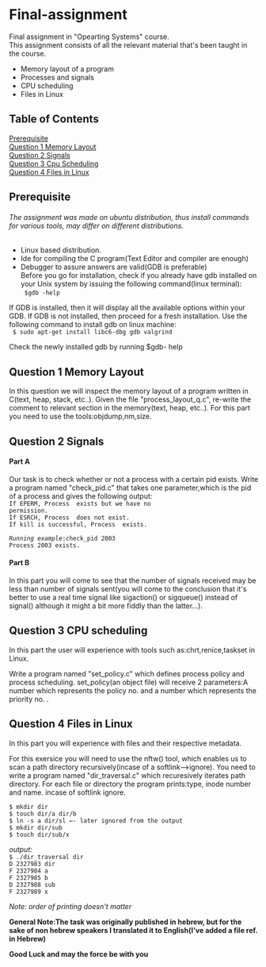 # Final-assignment
Final assignment in "Opearting Systems" course.\
This assignment consists of all the relevant material that's been taught in the course.

* Memory layout of a program
* Processes and signals
* CPU scheduling
* Files in Linux


## Table of Contents  
[Prerequisite](#Prerequisite)  
[Question 1 Memory Layout](#Question-1-Memory-Layout)  
[Question 2 Signals](#Question-2-Signals)  
[Question 3 Cpu Scheduling](#Question-3-cpu-scheduling)  
[Question 4 Files in Linux](#Question-4-Files-Linux)

   

## Prerequisite 
###### The assignment was made on ubuntu distribution, thus install commands for various tools, may differ on different distributions.

* Linux based distribution.
* Ide for compiling the C program(Text Editor and compiler are enough)
* Debugger to assure answers are valid(GDB is preferable)  
Before you go for installation, check if you already have gdb installed on your Unix system by issuing the following command(linux terminal):  
<code> $gdb -help </code>

If GDB is installed, then it will display all the available options within your GDB. If GDB is not installed, then proceed for a fresh installation.
Use the following command to install gdb on linux machine:  
<code> $ sudo apt-get install libc6-dbg gdb valgrind </code>

Check the newly installed gdb by running $gdb- help


## Question 1 Memory Layout
In this question we will inspect the memory layout of a program written in C(text, heap, stack, etc..).
Given the file "process_layout_q.c", re-write the comment to relevant section in the memory(text, heap, etc..).
For this part you need to use the tools:objdump,nm,size.


## Question 2 Signals
#### Part A
Our task is to check whether or not a process with a certain pid exists.
Write a program named "check_pid.c" that takes one parameter,which is the pid of a process and gives the following output:  
<code>If EPERM, Process <pid> ​exists but we have no permission.</code>  
<code>If ESRCH, Process <pid> does not exist.</code>  
<code>If kill is successful, Process <pid> exists.</code>
  
<code>*Running example*:check_pid 2003</code>  
<code>Process 2003 exists.</code>

#### Part B
In this part you will come to see that the number of signals received may be less than number of signals sent(you will come to the conclusion that it's better to use a real time signal like sigaction() or sigqueue() instead of signal() although it might a bit more fiddly than the latter...).



## Question 3 CPU scheduling
In this part the user will experience with tools such as:chrt,renice,taskset in Linux.

Write a program named "set_policy.c" which defines process policy and process scheduling.
set_policy(an object file) will receive 2 parameters:A number which represents the policy no. and a number which represents the priority no. .



## Question 4 Files in Linux
In this part you will experience with files and their respective metadata.

For this exersice you will need to use the nftw() tool, which enables us to scan a path directory recursively(incase of a softlink-->ignore).
You need to write a program named "dir_traversal.c" which recuresively iterates path directory.
For each file or directory the program prints:type, inode number and name.
incase of softlink ignore.


<code>$ mkdir dir</code>  
<code>$ touch dir/a dir/b</code>  
<code>$ ln -s a dir/sl ←- ​later​ ​ignored from the output</code>  
<code>$ mkdir dir/sub</code>  
<code>$ touch dir/sub/x</code>

*output:*  
<code>$ ./dir_traversal dir</code>  
<code>D 2327983 dir</code>  
<code>F 2327984 a</code>  
<code>F 2327985 b</code>  
<code>D 2327988 sub</code>  
<code>F 2327989 x</code>  

*Note: order of printing doesn't matter*


**General Note:The task was originally published in hebrew, but for the sake of non hebrew speakers I translated it to English(I've added a file ref. in Hebrew)**


**Good Luck and may the force be with you**








  
  











